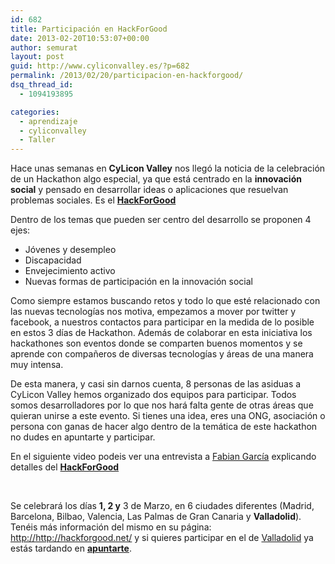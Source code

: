 ```yaml
---
id: 682
title: Participación en HackForGood
date: 2013-02-20T10:53:07+00:00
author: semurat
layout: post
guid: http://www.cyliconvalley.es/?p=682
permalink: /2013/02/20/participacion-en-hackforgood/
dsq_thread_id:
  - 1094193895

categories:
  - aprendizaje
  - cyliconvalley
  - Taller
---
```

Hace unas semanas en **CyLicon Valley** nos llegó la noticia de la celebración de un Hackathon algo especial, ya que está centrado en la **innovación social** y pensado en desarrollar ideas o aplicaciones que resuelvan problemas sociales. Es el <a href="http://hackforgood.net/" target="_blank" rel="nofollow"><strong>HackForGood</strong></a>

Dentro de los temas que pueden ser centro del desarrollo se proponen 4 ejes:

  * Jóvenes y desempleo
  * Discapacidad
  * Envejecimiento activo
  * Nuevas formas de participación en la innovación social

Como siempre estamos buscando retos y todo lo que esté relacionado con las nuevas tecnologías nos motiva, empezamos a mover por twitter y facebook, a nuestros contactos para participar en la medida de lo posible en estos 3 días de Hackathon. Además de colaborar en esta iniciativa los hackathones son eventos donde se comparten buenos momentos y se aprende con compañeros de diversas tecnologías y áreas de una manera muy intensa.

De esta manera, y casi sin darnos cuenta, 8 personas de las asiduas a CyLicon Valley hemos organizado dos equipos para participar. Todos somos desarrolladores por lo que nos hará falta gente de otras áreas que quieran unirse a este evento. Si tienes una idea, eres una ONG, asociación o persona con ganas de hacer algo dentro de la temática de este hackathon no dudes en apuntarte y participar.

En el siguiente video podeis ver una entrevista a <a href="http://twitter.com/FabianGPastor " target="_blank" rel="nofollow">Fabian García</a> explicando detalles del <a href="http://twitter.com/Hack_forGood" target="_blank" rel="nofollow"><strong>HackForGood</strong></a>



&nbsp;

Se celebrará los días **1, 2 y** 3 de Marzo, en 6 ciudades diferentes (Madrid, Barcelona, Bilbao, Valencia, Las Palmas de Gran Canaria y **Valladolid**). Tenéis más información del mismo en su página: <a href="http://http://hackforgood.net/" target="_blank" rel="nofollow">http://http://hackforgood.net/</a> y si quieres participar en el de <a href="http://hackforgood.net/valladolid/" target="_blank" rel="nofollow">Valladolid</a> ya estás tardando en **<a href="http://h4gvalladolid.eventbrite.es/?ref=ecount" target="_blank" rel="nofollow">apuntarte</a>**.

&nbsp;